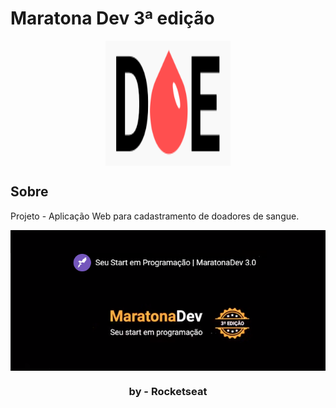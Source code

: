 # Maratona Dev 3ª edição

<div align="center">
  <img height="200" width="200" src="./frontend/assets/img/logo.png" align="center"></img>
</div>

## Sobre
Projeto - Aplicação Web para cadastramento de doadores de sangue.

<img align="center" src="./frontend/assets/img/maratonadev.png"></img>

<h3 align="center">by - <strong>Rocketseat</strong> </h3>